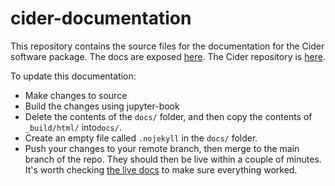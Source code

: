 # cider-documentation

This repository contains the source files for the documentation for the Cider software package. The docs are exposed [here](https://global-policy-lab.github.io/cider-documentation/intro.html). The Cider repository is [here](https://github.com/Global-Policy-Lab/cider).

To update this documentation:
* Make changes to source
* Build the changes using jupyter-book
* Delete the contents of the `docs/` folder, and then copy the contents of `_build/html/` into`docs/`.
* Create an empty file called `.nojekyll` in the `docs/` folder.
* Push your changes to your remote branch, then merge to the main branch of the repo. They should then be live within a couple of minutes. It's worth checking [the live docs](https://global-policy-lab.github.io/cider-documentation/intro.html) to make sure everything worked.